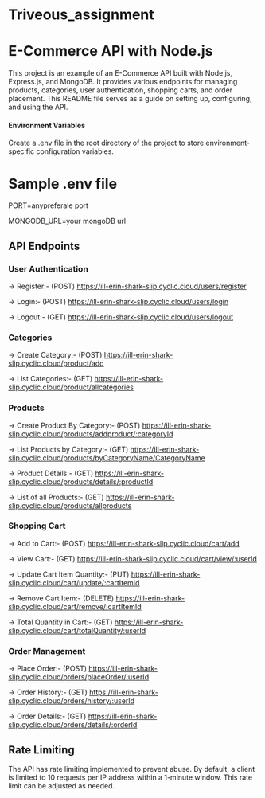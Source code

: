 # Triveous_assignment
# E-Commerce API with Node.js

This project is an example of an E-Commerce API built with Node.js, Express.js, and MongoDB. It provides various endpoints for managing products, categories, user authentication, shopping carts, and order placement. This README file serves as a guide on setting up, configuring, and using the API.

#### Environment Variables

Create a .env file in the root directory of the project to store environment-specific configuration variables.

# Sample .env file
PORT=anypreferale port

MONGODB_URL=your mongoDB url

## API Endpoints

### User Authentication

-> Register:- (POST) https://ill-erin-shark-slip.cyclic.cloud/users/register

-> Login:- (POST) https://ill-erin-shark-slip.cyclic.cloud/users/login

-> Logout:- (GET) https://ill-erin-shark-slip.cyclic.cloud/users/logout

### Categories

-> Create Category:- (POST) https://ill-erin-shark-slip.cyclic.cloud/product/add

-> List Categories:- (GET) https://ill-erin-shark-slip.cyclic.cloud/product/allcategories

### Products

-> Create Product By Category:- (POST) https://ill-erin-shark-slip.cyclic.cloud/products/addproduct/:categoryId

-> List Products by Category:- (GET) https://ill-erin-shark-slip.cyclic.cloud/products/byCategoryName/CategoryName

-> Product Details:- (GET) https://ill-erin-shark-slip.cyclic.cloud/products/details/:productId

-> List of all Products:- (GET) https://ill-erin-shark-slip.cyclic.cloud/products/allproducts

### Shopping Cart

-> Add to Cart:- (POST) https://ill-erin-shark-slip.cyclic.cloud/cart/add

-> View Cart:- (GET) https://ill-erin-shark-slip.cyclic.cloud/cart/view/:userId

-> Update Cart Item Quantity:- (PUT) https://ill-erin-shark-slip.cyclic.cloud/cart/update/:cartItemId

-> Remove Cart Item:- (DELETE) https://ill-erin-shark-slip.cyclic.cloud/cart/remove/:cartItemId

-> Total Quantity in Cart:- (GET) https://ill-erin-shark-slip.cyclic.cloud/cart/totalQuantity/:userId

### Order Management

-> Place Order:- (POST) https://ill-erin-shark-slip.cyclic.cloud/orders/placeOrder/:userId

-> Order History:- (GET) https://ill-erin-shark-slip.cyclic.cloud/orders/history/:userId

-> Order Details:- (GET) https://ill-erin-shark-slip.cyclic.cloud/orders/details/:orderId

## Rate Limiting

The API has rate limiting implemented to prevent abuse. By default, a client is limited to 10 requests per IP address within a 1-minute window. This rate limit can be adjusted as needed.
